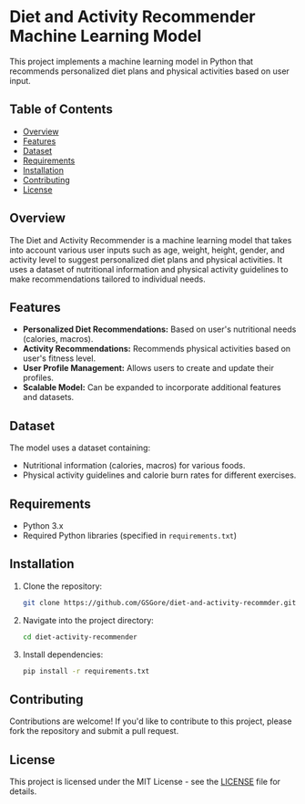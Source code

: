 # Diet and Activity Recommender Machine Learning Model

This project implements a machine learning model in Python that recommends personalized diet plans and physical activities based on user input.

## Table of Contents

- [Overview](#overview)
- [Features](#features)
- [Dataset](#dataset)
- [Requirements](#requirements)
- [Installation](#installation)
- [Contributing](#contributing)
- [License](#license)

## Overview

The Diet and Activity Recommender is a machine learning model that takes into account various user inputs such as age, weight, height, gender, and activity level to suggest personalized diet plans and physical activities. It uses a dataset of nutritional information and physical activity guidelines to make recommendations tailored to individual needs.

## Features

- **Personalized Diet Recommendations:** Based on user's nutritional needs (calories, macros).
- **Activity Recommendations:** Recommends physical activities based on user's fitness level.
- **User Profile Management:** Allows users to create and update their profiles.
- **Scalable Model:** Can be expanded to incorporate additional features and datasets.

## Dataset

The model uses a dataset containing:
- Nutritional information (calories, macros) for various foods.
- Physical activity guidelines and calorie burn rates for different exercises.

## Requirements

- Python 3.x
- Required Python libraries (specified in `requirements.txt`)

## Installation

1. Clone the repository:

   ```bash
   git clone https://github.com/GSGore/diet-and-activity-recommder.git
   ```

2. Navigate into the project directory:

   ```bash
   cd diet-activity-recommender
   ```

3. Install dependencies:

   ```bash
   pip install -r requirements.txt
   ```

## Contributing

Contributions are welcome! If you'd like to contribute to this project, please fork the repository and submit a pull request.

## License

This project is licensed under the MIT License - see the [LICENSE](LICENSE) file for details.
